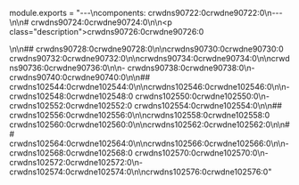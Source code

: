 module.exports = "---\ncomponents: crwdns90722:0crwdne90722:0\n---\n\n# crwdns90724:0crwdne90724:0\n\n<p class=\"description\">crwdns90726:0crwdne90726:0</p>\n\n## crwdns90728:0crwdne90728:0\n\ncrwdns90730:0crwdne90730:0 crwdns90732:0crwdne90732:0\n\ncrwdns90734:0crwdne90734:0\n\ncrwdns90736:0crwdne90736:0\n\n- crwdns90738:0crwdne90738:0\n- crwdns90740:0crwdne90740:0\n\n## crwdns102544:0crwdne102544:0\n\ncrwdns102546:0crwdne102546:0\n\n- crwdns102548:0crwdne102548:0 crwdns102550:0crwdne102550:0\n- crwdns102552:0crwdne102552:0 crwdns102554:0crwdne102554:0\n\n## crwdns102556:0crwdne102556:0\n\ncrwdns102558:0crwdne102558:0 crwdns102560:0crwdne102560:0\n\ncrwdns102562:0crwdne102562:0\n\n## crwdns102564:0crwdne102564:0\n\ncrwdns102566:0crwdne102566:0\n\n- crwdns102568:0crwdne102568:0 crwdns102570:0crwdne102570:0\n- crwdns102572:0crwdne102572:0\n- crwdns102574:0crwdne102574:0\n\ncrwdns102576:0crwdne102576:0"